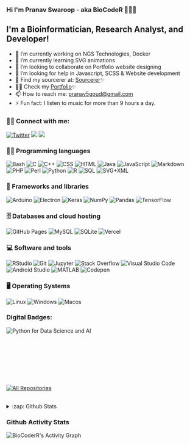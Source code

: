 ### Hi I'm Pranav Swaroop - aka BioCodeR 👋👨‍💻


   <!-- <img alt="hello biocoderR" src="assets/code.svg"/>-->
    
  ## I'm a Bioinformatician, Research Analyst, and Developer!

- 🔭 I’m currently working on NGS Technologies, Docker
- 🌱 I’m currently learning SVG animations
- 👯 I’m looking to collaborate on Portfolio website designing
- 🤔 I’m looking for help in Javascript, SCSS & Website development
- 💬 Find my sourcerer at: [Sourcerer](https://sourcerer.io/biocoderr)✨
- :man_technologist: Check my [Portfolio](https://biocoderr.github.io/)✨
- 📫 How to reach me: pranav5goud@gmail.com 
- ⚡ Fun fact: I listen to music for more than 9 hours a day.


### :raising_hand_man: Connect with me:
<p align="left">
 <a href="https://twitter.com/im_pranavgundla"><img alt="Twitter" title="Twitter" src="https://img.shields.io/badge/-Twitter-1DA1F2?style=for-the-badge&logo=twitter&logoColor=white"/></a>
 <a href="https://linkedin.com/in/pranavswaroopgundla/"><img src="https://img.shields.io/badge/linkedin-%230077B5.svg?&style=for-the-badge&logo=linkedin&logoColor=white"></a>
  <a href="https://www.instagram.com/pranav_swaroop_g/"><img src="https://img.shields.io/badge/instagram-%23E4405F.svg?&amp;style=for-the-badge&amp;logo=instagram&amp;logoColor=white"></a>
   </p> 

### 👨‍💻 Programming languages
<p>
<img alt="Bash" src="https://img.shields.io/badge/Bash%20-%23121011.svg?logo=gnu-bash&logoColor=white">
<img alt="C" src="https://img.shields.io/badge/C%20-%232370ED.svg?logo=c&logoColor=white">
<img alt="C++" src="https://img.shields.io/badge/C++%20-%2300599C.svg?logo=c%2B%2B&logoColor=white">
<img alt="CSS" src="https://img.shields.io/badge/CSS%20-%231572B6.svg?logo=css3&logoColor=white">
<img alt="HTML" src="https://img.shields.io/badge/HTML%20-%23E34F26.svg?logo=html5&logoColor=white">
<img alt="Java" src="https://img.shields.io/badge/Java-%23007396.svg?logo=java&logoColor=white">
<img alt="JavaScript" src="https://img.shields.io/badge/JavaScript%20-%23F7DF1E.svg?logo=javascript&logoColor=black">
<img alt="Markdown" src="https://img.shields.io/badge/Markdown-%23000000.svg?logo=markdown&logoColor=white">
<img alt="PHP" src="https://img.shields.io/badge/PHP-%23777BB4.svg?logo=php&logoColor=white">
<img alt="Perl" src="https://img.shields.io/badge/Perl-39457E?style=flat&logo=perl&logoColor=white">
<img alt="Python" src="https://img.shields.io/badge/Python%20-%2314354C.svg?logo=python&logoColor=white">
<img alt="R" src="https://img.shields.io/badge/R-276DC3?style=flat&logo=r&logoColor=white">
<img alt="SQL" src="https://img.shields.io/badge/SQL%20-%23025E8C.svg?logo=amazon-dynamodb&logoColor=white">
<img alt="SVG+XML" src="https://img.shields.io/badge/SVG%2BXML%20-%23e0982c.svg?logo=svg&logoColor=white">
</p>

### 🧰 Frameworks and libraries

<p>
<img alt="Arduino" src="https://img.shields.io/badge/-Arduino-00979D?logo=Arduino&logoColor=white">
<img alt="Electron" src="https://img.shields.io/badge/Electron%20-%2320232e.svg?logo=electron&logoColor=white">
<img alt="Keras" src="https://img.shields.io/badge/Keras%20-%23D00000.svg?logo=Keras&logoColor=white">
<img alt="NumPy" src="https://img.shields.io/badge/Numpy%20-%23013243.svg?logo=numpy&logoColor=white">
<img alt="Pandas" src="https://img.shields.io/badge/Pandas%20-%23150458.svg?logo=pandas&logoColor=white">
<img alt="TensorFlow" src="https://img.shields.io/badge/TensorFlow%20-%23FF6F00.svg?logo=TensorFlow&logoColor=white">
</p>

### 🗄️ Databases and cloud hosting
<p>
<img alt="GitHub Pages" src="https://img.shields.io/badge/GitHub%20Pages-%23327FC7.svg?logo=github&logoColor=white">
<img alt="MySQL" src="https://img.shields.io/badge/MySQL-%2300f.svg?logo=mysql&logoColor=white">
<img alt="SQLite" src ="https://img.shields.io/badge/SQLite-%2307405e.svg?logo=sqlite&logoColor=white">
<img alt="Vercel" src="https://img.shields.io/badge/Vercel%20-%23000000.svg?logo=vercel&logoColor=white">
</p>

### 💻 Software and tools
<p>
   <img alt="RStudio" src="https://img.shields.io/badge/RStudio-75AADB?style=flat&logo=RStudio&logoColor=white&logoWidth=20">
<img alt="Git" src="https://img.shields.io/badge/Git%20-%23F05033.svg?logo=git&logoColor=white">
<img alt="Jupyter" src="https://img.shields.io/badge/Jupyter%20-%23F37626.svg?logo=Jupyter&logoColor=white">
<img alt="Stack Overflow" src="https://img.shields.io/badge/-Stack%20Overflow-FE7A16?logo=stack-overflow&logoColor=white">
<img alt="Visual Studio Code" src="https://img.shields.io/badge/Visual%20Studio%20Code-0078d7.svg?logo=visual-studio-code&logoColor=white">
<img alt="Android Studio" src="https://img.shields.io/badge/Android%20Studio-008678.svg?logo=android-studio&logoColor=white">
<img alt="MATLAB" src="https://img.shields.io/badge/Mathworks-0076A8?style=flat&logo=mathworks&logoColor=white">
<img alt="Codepen" src="https://img.shields.io/badge/Codepen-000000.svg?logo=codepen&logoColor=white">
</p>

### :desktop_computer:	Operating Systems

<p>
<img alt="Linux" src="https://img.shields.io/badge/Linux-FCC624?style=flat&logo=linux&logoColor=white">
<img alt="Windows" src="https://img.shields.io/badge/Windows-0078D6?style=flat&logo=windows&logoColor=white">
<img alt="Macos" src="https://img.shields.io/badge/macOS-000000?style=flat&logo=macos&logoColor=white">
</p>

### Digital Badges:
<p>
<img align="left" alt="Python for Data Science and AI" src="https://github.com/BioCoderR/BioCoderR/blob/master/python-for-data-science-and-ai.png"/></p>
<br/>
<br/>
<br/>
<br/>
<br/>
<br/>
<br/>

<br/>
<p align="left">
  <a href="https://github.com/BioCoderR?tab=repositories"><img alt="All Repositories" title="All Repositories" src="https://img.shields.io/badge/-All%20Repos-2962FF?style=for-the-badge&logo=koding&logoColor=white"/></a>
  </p>
  <br/>
<details>
  <summary>:zap: Github Stats</summary><br>

<p align="left"> <a href="https://github.com/ryo-ma/github-profile-trophy"><img src="https://github-profile-trophy.vercel.app/?username=biocoderr" alt="biocoderr" /></a> </p>
  <img align="left" alt="pranavswaroopgundla's Github Stats" src="https://github-readme-stats-pranavnew.vercel.app/api?username=BioCoderR&count_private=true&show_icons=true&hide_border=true&theme=vue" />
<img align="left" alt="pranavswaroopgundla's Github Stats" src="https://github-readme-stats-pranavnew.vercel.app/api/top-langs/?username=BioCoderR&hide=typescript&theme=react" />
<p><img align="center" src="https://github-readme-streak-stats.herokuapp.com/?user=biocoderr&theme=highcontrast" alt="biocoderr" /></p>
</details>

### Github Activity Stats
<img alt="BioCoderR's Activity Graph" src="https://shrouded-sea-56947.herokuapp.com/graph?username=BioCoderR&theme=react-dark">
